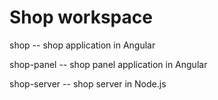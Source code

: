 # Shop workspace

shop -- shop application in Angular

shop-panel -- shop panel application in Angular

shop-server -- shop server in Node.js
